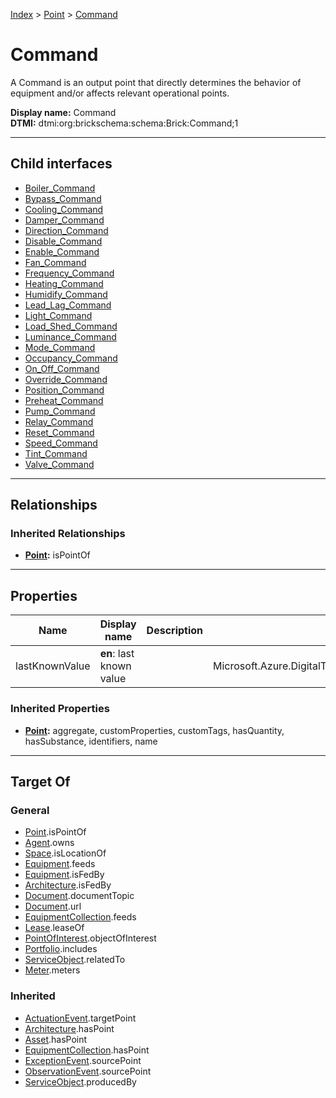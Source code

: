 [Index](../../index.md) > [Point](../Point.md) > [Command](#)
# Command

A Command is an output point that directly determines the behavior of equipment and/or affects relevant operational points.


**Display name:** Command<br />
**DTMI:** dtmi:org:brickschema:schema:Brick:Command;1

---

## Child interfaces
* [Boiler_Command](Boiler-.md)
* [Bypass_Command](Bypass-.md)
* [Cooling_Command](Cooling-.md)
* [Damper_Command](Damper-/Damper_Command.md)
* [Direction_Command](Direction-.md)
* [Disable_Command](Disable-/Disable_Command.md)
* [Enable_Command](Enable-/Enable_Command.md)
* [Fan_Command](Fan-/Fan_Command.md)
* [Frequency_Command](Frequency-/Frequency_Command.md)
* [Heating_Command](Heating-.md)
* [Humidify_Command](Humidify-.md)
* [Lead_Lag_Command](Lead_Lag-.md)
* [Light_Command](Light-.md)
* [Load_Shed_Command](Load_Shed-/Load_Shed_Command.md)
* [Luminance_Command](Luminance-.md)
* [Mode_Command](Mode-/Mode_Command.md)
* [Occupancy_Command](Occupancy-.md)
* [On_Off_Command](On_Off-/On_Off_Command.md)
* [Override_Command](Override-/Override_Command.md)
* [Position_Command](Position-/Position_Command.md)
* [Preheat_Command](Preheat-.md)
* [Pump_Command](Pump-.md)
* [Relay_Command](Relay-.md)
* [Reset_Command](Reset-/Reset_Command.md)
* [Speed_Command](Speed-.md)
* [Tint_Command](Tint-.md)
* [Valve_Command](Valve-/Valve_Command.md)

---

## Relationships

### Inherited Relationships
* **[Point](../Point.md):** isPointOf

---

## Properties

|Name|Display name|Description|Schema|Writable|
|-|-|-|-|-|
|lastKnownValue|**en**: last known value||Microsoft.Azure.DigitalTwins.Parser.Models.DTObjectInfo|True|
### Inherited Properties
* **[Point](../Point.md):** aggregate, customProperties, customTags, hasQuantity, hasSubstance, identifiers, name

---

## Target Of
### General
* [Point](../Point.md).isPointOf
* [Agent](../../Agent/Agent.md).owns
* [Space](../../Space/Space.md).isLocationOf
* [Equipment](../../Asset/Equipment/Equipment.md).feeds
* [Equipment](../../Asset/Equipment/Equipment.md).isFedBy
* [Architecture](../../Space/Architecture/Architecture.md).isFedBy
* [Document](../../Information/Document/Document.md).documentTopic
* [Document](../../Information/Document/Document.md).url
* [EquipmentCollection](../../Collection/Equipment-.md).feeds
* [Lease](../../Event/Lease.md).leaseOf
* [PointOfInterest](../../Information/PointOfInterest.md).objectOfInterest
* [Portfolio](../../Collection/Portfolio.md).includes
* [ServiceObject](../../Information/ServiceObject/ServiceObject.md).relatedTo
* [Meter](../../Asset/Equipment/Meter/Meter.md).meters
### Inherited
* [ActuationEvent](../../Event/Point-/ActuationEvent.md).targetPoint
* [Architecture](../../Space/Architecture/Architecture.md).hasPoint
* [Asset](../../Asset/Asset.md).hasPoint
* [EquipmentCollection](../../Collection/Equipment-.md).hasPoint
* [ExceptionEvent](../../Event/Point-/ExceptionEvent.md).sourcePoint
* [ObservationEvent](../../Event/Point-/ObservationEvent/ObservationEvent.md).sourcePoint
* [ServiceObject](../../Information/ServiceObject/ServiceObject.md).producedBy
